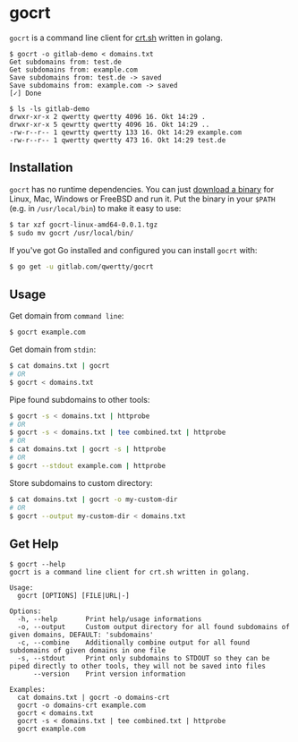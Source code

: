 # gocrt
`gocrt` is a command line client for [crt.sh](https://crt.sh/) written in golang. 
```text
$ gocrt -o gitlab-demo < domains.txt
Get subdomains from: test.de
Get subdomains from: example.com
Save subdomains from: test.de -> saved
Save subdomains from: example.com -> saved
[✓] Done

$ ls -ls gitlab-demo
drwxr-xr-x 2 qwertty qwertty 4096 16. Okt 14:29 .
drwxr-xr-x 5 qewrtty qwertty 4096 16. Okt 14:29 ..
-rw-r--r-- 1 qewrtty qwertty 133 16. Okt 14:29 example.com
-rw-r--r-- 1 qwertty qwertty 473 16. Okt 14:29 test.de
```

## Installation
`gocrt` has no runtime dependencies. You can just [download a binary](https://gitlab.com/qwertty/gocrt/releases) for Linux, Mac, Windows or FreeBSD and run it. 
Put the binary in your `$PATH` (e.g. in `/usr/local/bin`) to make it easy to use:
```bash
$ tar xzf gocrt-linux-amd64-0.0.1.tgz
$ sudo mv gocrt /usr/local/bin/
```

If you've got Go installed and configured you can install `gocrt` with:
```bash
$ go get -u gitlab.com/qwertty/gocrt
```

## Usage 
Get domain from `command line`:
```bash
$ gocrt example.com
```

Get domain from `stdin`:
```bash
$ cat domains.txt | gocrt
# OR
$ gocrt < domains.txt 
```

Pipe found subdomains to other tools:
```bash
$ gocrt -s < domains.txt | httprobe
# OR
$ gocrt -s < domains.txt | tee combined.txt | httprobe
# OR
$ cat domains.txt | gocrt -s | httprobe
# OR
$ gocrt --stdout example.com | httprobe
```

Store subdomains to custom directory:
```bash
$ cat domains.txt | gocrt -o my-custom-dir 
# OR
$ gocrt --output my-custom-dir < domains.txt
```

## Get Help
```text
$ gocrt --help
gocrt is a command line client for crt.sh written in golang.

Usage:
  gocrt [OPTIONS] [FILE|URL|-]

Options:
  -h, --help       Print help/usage informations
  -o, --output     Custom output directory for all found subdomains of given domains, DEFAULT: 'subdomains'
  -c, --combine    Additionally combine output for all found subdomains of given domains in one file
  -s, --stdout     Print only subdomains to STDOUT so they can be piped directly to other tools, they will not be saved into files
      --version    Print version information

Examples:
  cat domains.txt | gocrt -o domains-crt
  gocrt -o domains-crt example.com 
  gocrt < domains.txt
  gocrt -s < domains.txt | tee combined.txt | httprobe
  gocrt example.com

```
